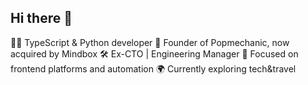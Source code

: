 ## Hi there 👋

👨‍💻 TypeScript & Python developer
🚀 Founder of Popmechanic, now acquired by Mindbox
🛠 Ex-CTO | Engineering Manager
🎯 Focused on frontend platforms and automation
🌍 Currently exploring tech&travel
